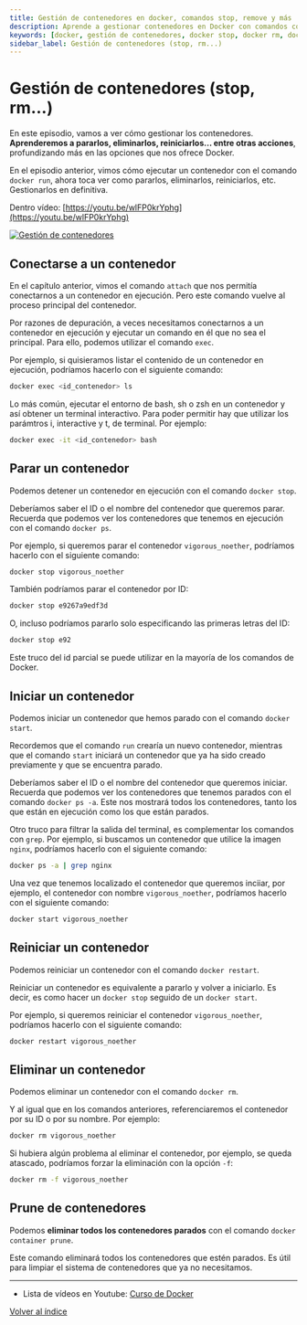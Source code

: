```yaml
---
title: Gestión de contenedores en docker, comandos stop, remove y más
description: Aprende a gestionar contenedores en Docker con comandos como stop, rm, exec, y otros. Esta parte del curso cubre cómo detener, reiniciar y eliminar contenedores fácilmente.
keywords: [docker, gestión de contenedores, docker stop, docker rm, docker exec, docker cli, devops]
sidebar_label: Gestión de contenedores (stop, rm...)
---
```


# Gestión de contenedores (stop, rm...)
En este episodio, vamos a ver cómo gestionar los contenedores. **Aprenderemos a pararlos, eliminarlos, reiniciarlos... entre otras acciones**, profundizando más en las opciones que nos ofrece Docker.

En el episodio anterior, vimos cómo ejecutar un contenedor con el comando `docker run`, ahora toca ver como pararlos, eliminarlos, reiniciarlos, etc. Gestionarlos en definitiva.

Dentro vídeo: [https://youtu.be/wlFP0krYphg](https://youtu.be/wlFP0krYphg)


[![Gestión de contenedores](https://img.youtube.com/vi/wlFP0krYphg/maxresdefault.jpg)](https://youtu.be/wlFP0krYphg)

## Conectarse a un contenedor
En el capítulo anterior, vimos el comando `attach` que nos permitía conectarnos a un contenedor en ejecución. Pero este comando vuelve al proceso principal del contenedor.

Por razones de depuración, a veces necesitamos conectarnos a un contenedor en ejecución y ejecutar un comando en él que no sea el principal. Para ello, podemos utilizar el comando `exec`.

Por ejemplo, si quisieramos listar el contenido de un contenedor en ejecución, podríamos hacerlo con el siguiente comando:
```bash
docker exec <id_contenedor> ls
```

Lo más común, ejecutar el entorno de bash, sh o zsh en un contenedor y así obtener un terminal interactivo. Para poder permitir hay que utilizar los parámtros i, interactive y t, de terminal. Por ejemplo:
```bash
docker exec -it <id_contenedor> bash
```


## Parar un contenedor
Podemos detener un contenedor en ejecución con el comando `docker stop`. 

Deberíamos saber el ID o el nombre del contenedor que queremos parar. Recuerda que podemos ver los contenedores que tenemos en ejecución con el comando `docker ps`.

 Por ejemplo, si queremos parar el contenedor `vigorous_noether`, podríamos hacerlo con el siguiente comando:
```bash
docker stop vigorous_noether
```

También podríamos parar el contenedor por ID:
```bash
docker stop e9267a9edf3d
```

O, incluso podríamos pararlo solo especificando las primeras letras del ID:
```bash
docker stop e92
```

Este truco del id parcial se puede utilizar en la mayoría de los comandos de Docker.

## Iniciar un contenedor
Podemos iniciar un contenedor que hemos parado con el comando `docker start`.

Recordemos que el comando `run` crearía un nuevo contenedor, mientras que el comando `start` iniciará un contenedor que ya ha sido creado previamente y que se encuentra parado.

Deberíamos saber el ID o el nombre del contenedor que queremos iniciar. Recuerda que podemos ver los contenedores que tenemos parados con el comando `docker ps -a`. Este nos mostrará todos los contenedores, tanto los que están en ejecución como los que están parados.

Otro truco para filtrar la salida del terminal, es complementar los comandos con `grep`. Por ejemplo, si buscamos un contenedor que utilice la imagen `nginx`, podríamos hacerlo con el siguiente comando:
```bash
docker ps -a | grep nginx
```

Una vez que tenemos localizado el contenedor que queremos inciiar, por ejemplo, el contenedor con nombre `vigorous_noether`, podríamos hacerlo con el siguiente comando:
```bash
docker start vigorous_noether
```

## Reiniciar un contenedor
Podemos reiniciar un contenedor con el comando `docker restart`.

Reiniciar un contenedor es equivalente a pararlo y volver a iniciarlo. Es decir, es como hacer un `docker stop` seguido de un `docker start`.

Por ejemplo, si queremos reiniciar el contenedor `vigorous_noether`, podríamos hacerlo con el siguiente comando:
```bash
docker restart vigorous_noether
```

## Eliminar un contenedor
Podemos eliminar un contenedor con el comando `docker rm`.

Y al igual que en los comandos anteriores, referenciaremos el contenedor por su ID o por su nombre. Por ejemplo:
```bash
docker rm vigorous_noether
```

Si hubiera algún problema al eliminar el contenedor, por ejemplo, se queda atascado, podríamos forzar la eliminación con la opción `-f`:
```bash
docker rm -f vigorous_noether
```

## Prune de contenedores
Podemos **eliminar todos los contenedores parados** con el comando `docker container prune`.

Este comando eliminará todos los contenedores que estén parados. Es útil para limpiar el sistema de contenedores que ya no necesitamos.



---
* Lista de vídeos en Youtube: [Curso de Docker](https://www.youtube.com/playlist?list=PLQhxXeq1oc2n7YnjRhq7qVMzZWtDY7Zz0)

[Volver al índice](README.md#índice)